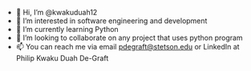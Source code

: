 - 👋 Hi, I’m @kwakuduah12
- 👀 I’m interested in software engineering and development
- 🌱 I’m currently learning Python 
- 💞️ I’m looking to collaborate on any project that uses python program
- 📫 You can reach me via email pdegraft@stetson.edu or LinkedIn at Philip Kwaku Duah De-Graft

<!---
kwakuduah12/kwakuduah12 is a ✨ special ✨ repository because its `README.md` (this file) appears on your GitHub profile.
You can click the Preview link to take a look at your changes.
--->
